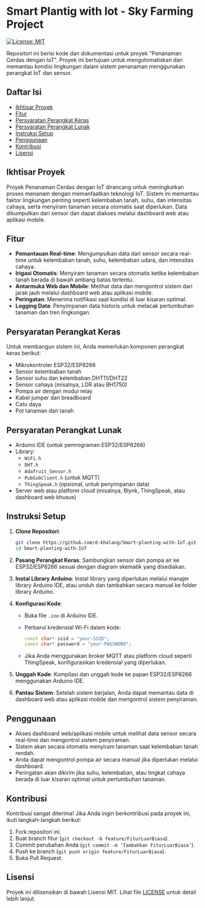 
# Smart Plantig with Iot - Sky Farming Project

[![License: MIT](https://img.shields.io/badge/License-MIT-yellow.svg)](https://opensource.org/licenses/MIT)

Repositori ini berisi kode dan dokumentasi untuk proyek "Penanaman Cerdas dengan IoT". Proyek ini bertujuan untuk mengotomatiskan dan memantau kondisi lingkungan dalam sistem penanaman menggunakan perangkat IoT dan sensor.

## Daftar Isi
- [Ikhtisar Proyek](#ikhtisar-proyek)
- [Fitur](#fitur)
- [Persyaratan Perangkat Keras](#persyaratan-perangkat-keras)
- [Persyaratan Perangkat Lunak](#persyaratan-perangkat-lunak)
- [Instruksi Setup](#instruksi-setup)
- [Penggunaan](#penggunaan)
- [Kontribusi](#kontribusi)
- [Lisensi](#lisensi)

## Ikhtisar Proyek

Proyek Penanaman Cerdas dengan IoT dirancang untuk meningkatkan proses menanam dengan memanfaatkan teknologi IoT. Sistem ini memantau faktor lingkungan penting seperti kelembaban tanah, suhu, dan intensitas cahaya, serta menyiram tanaman secara otomatis saat diperlukan. Data dikumpulkan dari sensor dan dapat diakses melalui dashboard web atau aplikasi mobile.

## Fitur
- **Pemantauan Real-time**: Mengumpulkan data dari sensor secara real-time untuk kelembaban tanah, suhu, kelembaban udara, dan intensitas cahaya.
- **Irigasi Otomatis**: Menyiram tanaman secara otomatis ketika kelembaban tanah berada di bawah ambang batas tertentu.
- **Antarmuka Web dan Mobile**: Melihat data dan mengontrol sistem dari jarak jauh melalui dashboard web atau aplikasi mobile.
- **Peringatan**: Menerima notifikasi saat kondisi di luar kisaran optimal.
- **Logging Data**: Penyimpanan data historis untuk melacak pertumbuhan tanaman dan tren lingkungan.

## Persyaratan Perangkat Keras
Untuk membangun sistem ini, Anda memerlukan komponen perangkat keras berikut:
- Mikrokontroler ESP32/ESP8266
- Sensor kelembaban tanah
- Sensor suhu dan kelembaban DHT11/DHT22
- Sensor cahaya (misalnya, LDR atau BH1750)
- Pompa air dengan modul relay
- Kabel jumper dan breadboard
- Catu daya
- Pot tanaman dan tanah

## Persyaratan Perangkat Lunak
- Arduino IDE (untuk pemrograman ESP32/ESP8266)
- Library:
  - `WiFi.h`
  - `DHT.h`
  - `Adafruit_Sensor.h`
  - `PubSubClient.h` (untuk MQTT)
  - `ThingSpeak.h` (opsional, untuk penyimpanan data)
- Server web atau platform cloud (misalnya, Blynk, ThingSpeak, atau dashboard web khusus)

## Instruksi Setup

1. **Clone Repositori**:
   ```bash
   git clone https://github.com/d-khalang/Smart-planting-with-IoT.git
   cd Smart-planting-with-IoT
   ```

2. **Pasang Perangkat Keras**:
   Sambungkan sensor dan pompa air ke ESP32/ESP8266 sesuai dengan diagram skematik yang disediakan.

3. **Instal Library Arduino**:
   Instal library yang diperlukan melalui manajer library Arduino IDE, atau unduh dan tambahkan secara manual ke folder library Arduino.

4. **Konfigurasi Kode**:
   - Buka file `.ino` di Arduino IDE.
   - Perbarui kredensial Wi-Fi dalam kode:
     ```cpp
     const char* ssid = "your-SSID";
     const char* password = "your-PASSWORD";
     ```

   - Jika Anda menggunakan broker MQTT atau platform cloud seperti ThingSpeak, konfigurasikan kredensial yang diperlukan.

5. **Unggah Kode**:
   Kompilasi dan unggah kode ke papan ESP32/ESP8266 menggunakan Arduino IDE.

6. **Pantau Sistem**:
   Setelah sistem berjalan, Anda dapat memantau data di dashboard web atau aplikasi mobile dan mengontrol sistem penyiraman.

## Penggunaan

- Akses dashboard web/aplikasi mobile untuk melihat data sensor secara real-time dan mengontrol sistem penyiraman.
- Sistem akan secara otomatis menyiram tanaman saat kelembaban tanah rendah.
- Anda dapat mengontrol pompa air secara manual jika diperlukan melalui dashboard.
- Peringatan akan dikirim jika suhu, kelembaban, atau tingkat cahaya berada di luar kisaran optimal untuk pertumbuhan tanaman.

## Kontribusi

Kontribusi sangat diterima! Jika Anda ingin berkontribusi pada proyek ini, ikuti langkah-langkah berikut:
1. Fork repositori ini.
2. Buat branch fitur (`git checkout -b feature/FiturLuarBiasa`).
3. Commit perubahan Anda (`git commit -m 'Tambahkan FiturLuarBiasa'`).
4. Push ke branch (`git push origin feature/FiturLuarBiasa`).
5. Buka Pull Request.

## Lisensi

Proyek ini dilisensikan di bawah Lisensi MIT. Lihat file [LICENSE](LICENSE) untuk detail lebih lanjut.
